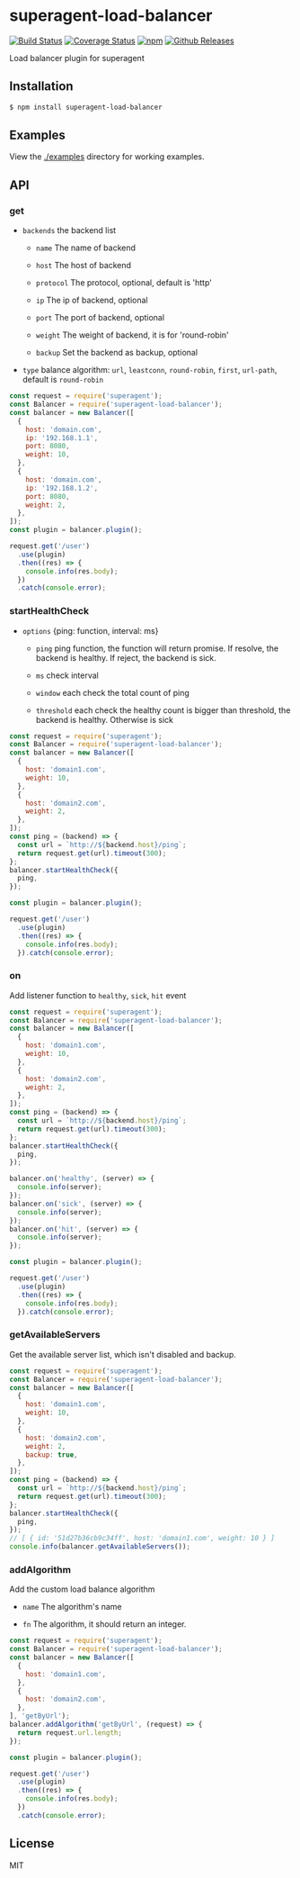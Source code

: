 # superagent-load-balancer

[![Build Status](https://travis-ci.org/vicanso/superagent-load-balancer.svg?branch=master)](https://travis-ci.org/vicanso/superagent-load-balancer)
[![Coverage Status](https://img.shields.io/coveralls/vicanso/influxdb-nodejs/master.svg?style=flat)](https://coveralls.io/r/vicanso/superagent-load-balancer?branch=master)
[![npm](http://img.shields.io/npm/v/superagent-load-balancer.svg?style=flat-square)](https://www.npmjs.org/package/superagent-load-balancer)
[![Github Releases](https://img.shields.io/npm/dm/superagent-load-balancer.svg?style=flat-square)](https://github.com/vicanso/superagent-load-balancer)

Load balancer plugin for superagent

## Installation

```bash
$ npm install superagent-load-balancer
```

## Examples

View the [./examples](examples) directory for working examples.


## API

### get

- `backends` the backend list

  - `name` The name of backend

  - `host` The host of backend

  - `protocol` The protocol, optional, default is 'http'

  - `ip`  The ip of backend, optional

  - `port` The port of backend, optional

  - `weight` The weight of backend, it is for 'round-robin'

  - `backup` Set the backend as backup, optional

- `type` balance algorithm: `url`, `leastconn`, `round-robin`, `first`, `url-path`, default is `round-robin`


```js
const request = require('superagent');
const Balancer = require('superagent-load-balancer');
const balancer = new Balancer([
  {
    host: 'domain.com',
    ip: '192.168.1.1',
    port: 8080,
    weight: 10,
  },
  {
    host: 'domain.com',
    ip: '192.168.1.2',
    port: 8080,
    weight: 2,
  },
]);
const plugin = balancer.plugin();

request.get('/user')
  .use(plugin)
  .then((res) => {
    console.info(res.body);
  })
  .catch(console.error);
```

### startHealthCheck

- `options` {ping: function, interval: ms}

  - `ping` ping function, the function will return promise. If resolve, the backend is healthy. If reject, the backend is sick.

  - `ms`  check interval

  - `window` each check the total count of ping

  - `threshold` each check the healthy count is bigger than threshold, the backend is healthy. Otherwise is sick

```js
const request = require('superagent');
const Balancer = require('superagent-load-balancer');
const balancer = new Balancer([
  {
    host: 'domain1.com',
    weight: 10,
  },
  {
    host: 'domain2.com',
    weight: 2,
  },
]);
const ping = (backend) => {
  const url = `http://${backend.host}/ping`;
  return request.get(url).timeout(300);
};
balancer.startHealthCheck({
  ping,
});

const plugin = balancer.plugin();

request.get('/user')
  .use(plugin)
  .then((res) => {
    console.info(res.body);
  }).catch(console.error);
```

### on

Add listener function to `healthy`, `sick`, `hit` event

```js
const request = require('superagent');
const Balancer = require('superagent-load-balancer');
const balancer = new Balancer([
  {
    host: 'domain1.com',
    weight: 10,
  },
  {
    host: 'domain2.com',
    weight: 2,
  },
]);
const ping = (backend) => {
  const url = `http://${backend.host}/ping`;
  return request.get(url).timeout(300);
};
balancer.startHealthCheck({
  ping,
});

balancer.on('healthy', (server) => {
  console.info(server);
});
balancer.on('sick', (server) => {
  console.info(server);
});
balancer.on('hit', (server) => {
  console.info(server);
});

const plugin = balancer.plugin();

request.get('/user')
  .use(plugin)
  .then((res) => {
    console.info(res.body);
  }).catch(console.error);
```


### getAvailableServers

Get the available server list, which isn't disabled and backup.

```js
const request = require('superagent');
const Balancer = require('superagent-load-balancer');
const balancer = new Balancer([
  {
    host: 'domain1.com',
    weight: 10,
  },
  {
    host: 'domain2.com',
    weight: 2,
    backup: true,
  },
]);
const ping = (backend) => {
  const url = `http://${backend.host}/ping`;
  return request.get(url).timeout(300);
};
balancer.startHealthCheck({
  ping,
});
// [ { id: '51d27b36cb9c34ff', host: 'domain1.com', weight: 10 } ]
console.info(balancer.getAvailableServers());
```

### addAlgorithm

Add the custom load balance algorithm

- `name` The algorithm's name

- `fn` The algorithm, it should return an integer.

```js
const request = require('superagent');
const Balancer = require('superagent-load-balancer');
const balancer = new Balancer([
  {
    host: 'domain1.com',
  },
  {
    host: 'domain2.com',
  },
], 'getByUrl');
balancer.addAlgorithm('getByUrl', (request) => {
  return request.url.length;
});

const plugin = balancer.plugin();

request.get('/user')
  .use(plugin)
  .then((res) => {
    console.info(res.body);
  })
  .catch(console.error);
```

## License

MIT
